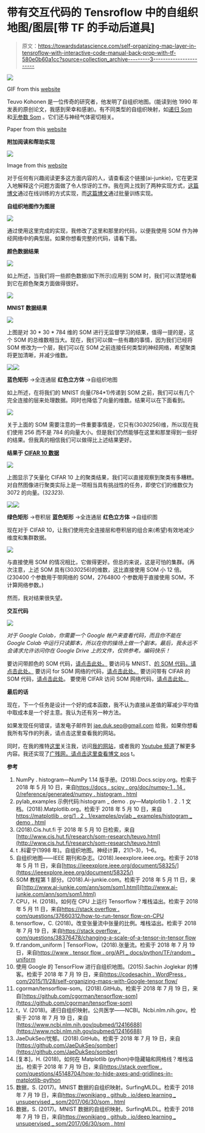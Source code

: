 # 带有交互代码的 Tensroflow 中的自组织地图/图层[带 TF 的手动后道具]

> 原文：<https://towardsdatascience.com/self-organizing-map-layer-in-tensroflow-with-interactive-code-manual-back-prop-with-tf-580e0b60a1cc?source=collection_archive---------3----------------------->

![](img/cb028dda9d08953a59e4e838655dd587.png)

GIF from this [website](https://giphy.com/gifs/brain-OobrZ7bRjXoM8)

Teuvo Kohonen 是一位传奇的研究者，他发明了自组织地图。(能读到他 1990 年发表的原创论文，我感到荣幸和感谢)。有不同类型的自组织映射，如[递归 Som](https://www.ncbi.nlm.nih.gov/pubmed/12416688) 和[无参数 Som](https://ieeexplore.ieee.org/document/1603618/) 。它们还与神经气体密切相关。

Paper from this [website](http://sci2s.ugr.es/keel/pdf/algorithm/articulo/1990-Kohonen-PIEEE.pdf)

**附加阅读和帮助实现**

![](img/388f72049be3b228d53271446f802632.png)

Image from this [website](http://www.ai-junkie.com/ann/som/som1.html)

对于任何有兴趣阅读更多这方面内容的人，请查看这个链接(ai-junkie)，它在更深入地解释这个问题方面做了令人惊讶的工作。我在网上找到了两种实现方式，[这篇博文](https://wonikjang.github.io/deeplearning_unsupervised_som/2017/06/30/som.html)通过在线训练的方式实现，而[这篇博文](https://github.com/cgorman/tensorflow-som)通过批量训练实现。

**自组织地图作为图层**

![](img/17c9d4a553da8a91c3e40ecd59426541.png)

通过使用这里完成的实现，我修改了这里和那里的代码，以便我使用 SOM 作为神经网络中的典型层。如果你想看完整的代码，请看下面。

**颜色数据结果**

![](img/b11a208d8799d4b414fa7f547dc92aef.png)

如上所述，当我们将一些颜色数据(如下所示)应用到 SOM 时，我们可以清楚地看到它在颜色聚类方面做得很好。

![](img/ddfd58f800d38071cc9dc1fbd4b6905b.png)

**MNIST 数据结果**

![](img/d35c79f44696a05b149f7d2f227e07ff.png)

上图是对 30 * 30 * 784 维的 SOM 进行无监督学习的结果，值得一提的是，这个 SOM 的总维数相当大。现在，我们可以做一些有趣的事情，因为我们已经将 SOM 修改为一个层，我们可以在 SOM 之前连接任何类型的神经网络，希望聚类将更加清晰，并减少维数。

![](img/981698007db6447aafa8d35170799044.png)![](img/ae5a867beb5c35df08e41da9b7027719.png)

**蓝色矩形** →全连通层
**红色立方体** →自组织地图

如上所述，在将我们的 MNIST 向量(784*1)传递到 SOM 之前，我们可以有几个完全连接的层来处理数据。同时也降低了向量的维数。结果可以在下面看到。

![](img/bcf80aae917eba5b41c3ce5feeeb3e09.png)

关于上面的 SOM 需要注意的一件重要事情是，它只有(30*30*256)维，所以现在我们使用 256 而不是 784 的向量大小。但是我们仍然能够在这里和那里得到一些好的结果。但我真的相信我们可以做得比上述结果更好。

**结果于** [**CIFAR 10 数据**](https://www.cs.toronto.edu/~kriz/cifar.html)

![](img/bf6e8cc7280d1f059f9432f0f53d0989.png)

上图显示了矢量化 CIFAR 10 上的聚类结果，我们可以直接观察到聚类有多糟糕。对自然图像进行聚类实际上是一项相当具有挑战性的任务，即使它们的维数仅为 3072 的向量。(32*32*3).

![](img/d287bdccc71cfb66d2e96616848487d7.png)![](img/b2ba00865d6b9f17eddddce1d118f1fe.png)

**绿色矩形** →卷积层
**蓝色矩形** →全连通层
**红色立方体** →自组织图

现在对于 CIFAR 10，让我们使用完全连接层和卷积层的组合来(希望)有效地减少维度和集群数据。

![](img/541ef453586ba11ba6349f2df301f383.png)

与直接使用 SOM 的情况相比，它做得更好。但总的来说，这是可怕的集群。(再次注意，上述 SOM 具有(30*30*256)的维数，这比直接使用 SOM 小 12 倍。(230400 个参数用于带网络的 SOM，2764800 个参数用于直接使用 SOM，不计算网络参数。)

然而，我对结果很失望。

**交互代码**

![](img/a22851cad3cd189ff413c1c6da4fa7bb.png)

*对于 Google Colab，你需要一个 Google 帐户来查看代码，而且你不能在 Google Colab 中运行只读脚本，所以在你的操场上做一个副本。最后，我永远不会请求允许访问你在 Google Drive 上的文件，仅供参考。编码快乐！*

要访问带颜色的 SOM 代码，[请点击此处。](https://colab.research.google.com/drive/1QXkFLcSt5BkySKlUPJy1kleXHa-wlcfq)
要访问与 MNIST、[的 SOM 代码，请点击此处。](https://colab.research.google.com/drive/1tvWavxNmyFjigGpO4R47Vf7ryLfE9YNJ)
要访问 for SOM 网络的代码，[请点击此处。](https://colab.research.google.com/drive/1ckZEztB929PnbQAsXdjBTWkIqAD50w7z)
要访问带有 CIFAR 的 SOM 代码，[请点击此处](https://colab.research.google.com/drive/1BlKiIL62y2VRYs9IsRunj4rd7VciWbc6)。
要使用 CIFAR 访问 SOM 网络代码，[请点击此处。](https://colab.research.google.com/drive/12kpe33iym0uUXxlkHS8e5HjZBamduZNM)

**最后的话**

现在，下一个任务是设计一个好的成本函数，我不认为直接从差值的幂减少平均值中取成本是一个好主意。我认为还有另一种方法。

如果发现任何错误，请发电子邮件到 jae.duk.seo@gmail.com 给我，如果你想看我所有写作的列表，请点击这里查看我的网站。

同时，在我的推特[这里](https://twitter.com/JaeDukSeo)关注我，访问[我的网站](https://jaedukseo.me/)，或者我的 [Youtube 频道](https://www.youtube.com/c/JaeDukSeo)了解更多内容。我还实现了[广残网，请点击这里查看博文 pos](https://medium.com/@SeoJaeDuk/wide-residual-networks-with-interactive-code-5e190f8f25ec) t。

**参考**

1.  NumPy . histogram—NumPy 1.14 版手册。(2018).Docs.scipy.org。检索于 2018 年 5 月 10 日，来自[https://docs . scipy . org/doc/numpy-1 . 14 . 0/reference/generated/numpy . histogram . html](https://docs.scipy.org/doc/numpy-1.14.0/reference/generated/numpy.histogram.html)
2.  pylab_examples 示例代码:histogram _ demo . py—Matplotlib 1 . 2 . 1 文档。(2018).Matplotlib.org。检索于 2018 年 5 月 10 日，来自[https://matplotlib . org/1 . 2 . 1/examples/pylab _ examples/histogram _ demo . html](https://matplotlib.org/1.2.1/examples/pylab_examples/histogram_demo.html)
3.  (2018).Cis.hut.fi 于 2018 年 5 月 10 日检索，来自[http://www.cis.hut.fi/research/som-research/teuvo.html](http://www.cis.hut.fi/research/som-research/teuvo.html)
4.  t .科霍宁(1998 年)。自组织地图。神经计算，21(1–3)，1–6。
5.  自组织地图——IEEE 期刊和杂志。(2018).Ieeexplore.ieee.org。检索于 2018 年 5 月 11 日，来自[https://ieeexplore.ieee.org/document/58325/](https://ieeexplore.ieee.org/document/58325/)
6.  SOM 教程第 1 部分。(2018).Ai-junkie.com。检索于 2018 年 5 月 11 日，来自[http://www.ai-junkie.com/ann/som/som1.html](http://www.ai-junkie.com/ann/som/som1.html)
7.  CPU，H. (2018)。如何在 CPU 上运行 Tensorflow？堆栈溢出。检索于 2018 年 5 月 11 日，来自[https://stack overflow . com/questions/37660312/how-to-run-tensor flow-on-CPU](https://stackoverflow.com/questions/37660312/how-to-run-tensorflow-on-cpu)
8.  tensorflow，C. (2018)。改变张量流中张量的比例。堆栈溢出。检索于 2018 年 7 月 19 日，来自[https://stack overflow . com/questions/38376478/changing-a-scale-of-a-tensor-in-tensor flow](https://stackoverflow.com/questions/38376478/changing-the-scale-of-a-tensor-in-tensorflow)
9.  tf.random_uniform | TensorFlow。(2018).张量流。检索于 2018 年 7 月 19 日，来自[https://www . tensor flow . org/API _ docs/python/TF/random _ uniform](https://www.tensorflow.org/api_docs/python/tf/random_uniform)
10.  使用 Google 的 TensorFlow 进行自组织地图。(2015).Sachin Joglekar 的博客。检索于 2018 年 7 月 19 日，来自[https://codesachin . WordPress . com/2015/11/28/self-organizing-maps-with-Google-tensor flow/](https://codesachin.wordpress.com/2015/11/28/self-organizing-maps-with-googles-tensorflow/)
11.  cgorman/tensorflow-som。(2018).GitHub。检索于 2018 年 7 月 19 日，来自[https://github.com/cgorman/tensorflow-som](https://github.com/cgorman/tensorflow-som)
12.  t，V. (2018)。递归自组织映射。公共医学——NCBI。Ncbi.nlm.nih.gov。检索于 2018 年 7 月 19 日，来自[https://www.ncbi.nlm.nih.gov/pubmed/12416688](https://www.ncbi.nlm.nih.gov/pubmed/12416688)
13.  JaeDukSeo/忧郁。(2018).GitHub。检索于 2018 年 7 月 19 日，来自[https://github.com/JaeDukSeo/somber](https://github.com/JaeDukSeo/somber)
14.  [复本]，H. (2018)。如何在 Matplotlib (python)中隐藏轴和网格线？堆栈溢出。检索于 2018 年 7 月 19 日，来自[https://stack overflow . com/questions/45148704/how-to-hide-axes-and-gridlines-in-matplotlib-python](https://stackoverflow.com/questions/45148704/how-to-hide-axes-and-gridlines-in-matplotlib-python)
15.  数据，S. (2017)。MNIST 数据的自组织映射。SurfingMLDL。检索于 2018 年 7 月 19 日，来自[https://wonikjang . github . io/deep learning _ unsupervised _ som/2017/06/30/som . html](https://wonikjang.github.io/deeplearning_unsupervised_som/2017/06/30/som.html)
16.  数据，S. (2017)。MNIST 数据的自组织映射。SurfingMLDL。检索于 2018 年 7 月 19 日，来自[https://wonikjang . github . io/deep learning _ unsupervised _ som/2017/06/30/som . html](https://wonikjang.github.io/deeplearning_unsupervised_som/2017/06/30/som.html)